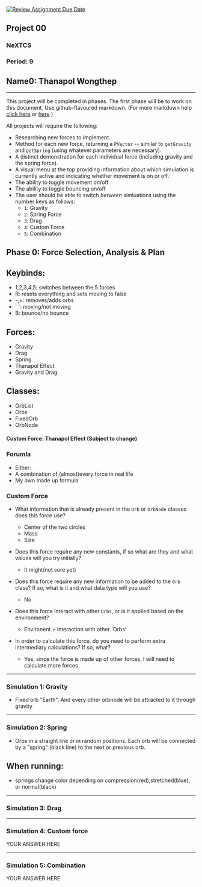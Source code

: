 [![Review Assignment Due Date](https://classroom.github.com/assets/deadline-readme-button-22041afd0340ce965d47ae6ef1cefeee28c7c493a6346c4f15d667ab976d596c.svg)](https://classroom.github.com/a/rXX1_Uiw)
## Project 00
### NeXTCS
### Period: 9
## Name0: Thanapol Wongthep
---

This project will be completed in phases. The first phase will be to work on this document. Use github-flavoured markdown. (For more markdown help [click here](https://github.com/adam-p/markdown-here/wiki/Markdown-Cheatsheet) or [here](https://docs.github.com/en/get-started/writing-on-github/getting-started-with-writing-and-formatting-on-github/basic-writing-and-formatting-syntax) )

All projects will require the following:
- Researching new forces to implement.
- Method for each new force, returning a `PVector`  -- similar to `getGravity` and `getSpring` (using whatever parameters are necessary).
- A distinct demonstration for each individual force (including gravity and the spring force).
- A visual menu at the top providing information about which simulation is currently active and indicating whether movement is on or off.
- The ability to toggle movement on/off
- The ability to toggle bouncing on/off
- The user should be able to switch _between_ simluations using the number keys as follows:
  - `1`: Gravity
  - `2`: Spring Force
  - `3`: Drag
  - `4`: Custom Force
  - `5`: Combination


## Phase 0: Force Selection, Analysis & Plan

## Keybinds:
- 1,2,3,4,5: switches between the 5 forces
- R: resets everything and sets moving to false
- -,+: removes/adds orbs
- ' ': moving/not moving
- B: bounce/no bounce



## Forces:
- Gravity
- Drag
- Spring
- Thanapol Effect
- Gravity and Drag

## Classes:
- OrbList
- Orbs
- FixedOrb
- OrbNode





#### Custom Force: Thanapol Effect (Subject to change)

### Forumla

- Either:
- A combination of (almost)every force in real life
- My own made up formula

### Custom Force
- What information that is already present in the `Orb` or `OrbNode` classes does this force use?
  - Center of the two circles
  - Mass
  - Size

- Does this force require any new constants, if so what are they and what values will you try initially?
  - It might(not sure yet)
  

- Does this force require any new information to be added to the `Orb` class? If so, what is it and what data type will you use?
  - No

- Does this force interact with other `Orbs`, or is it applied based on the environment?
  - Environent + interaction with other 'Orbs'

- In order to calculate this force, do you need to perform extra intermediary calculations? If so, what?
  - Yes, since the force is made up of other forces, I will need to calculate more forces

--- 

### Simulation 1: Gravity
<!--Describe how you will attempt to simulate orbital motion.-->

- Fixed orb "Earth". And every other orbnode will be attracted to it through gravity
--- 

### Simulation 2: Spring
<!--Describe what your spring simulation will look like. Explain how it will be setup, and how it should behave while running. -->

- Orbs in a straight line or in random positions. Each orb will be connected by a "spring" (black line) to the next or previous orb. 
## When running:
- springs change color depending on compression(red),stretched(blue), or normal(black)


--- 

### Simulation 3: Drag
<!--Describe what your drag simulation will look like. Explain how it will be setup, and how it should behave while running.-->



--- 

### Simulation 4: Custom force
<!--Describe what your Custom force simulation will look like. Explain how it will be setup, and how it should behave while running.-->

YOUR ANSWER HERE

--- 

### Simulation 5: Combination
<!-- Describe what your combination simulation will look like. Explain how it will be setup, and how it should behave while running. -->

YOUR ANSWER HERE

